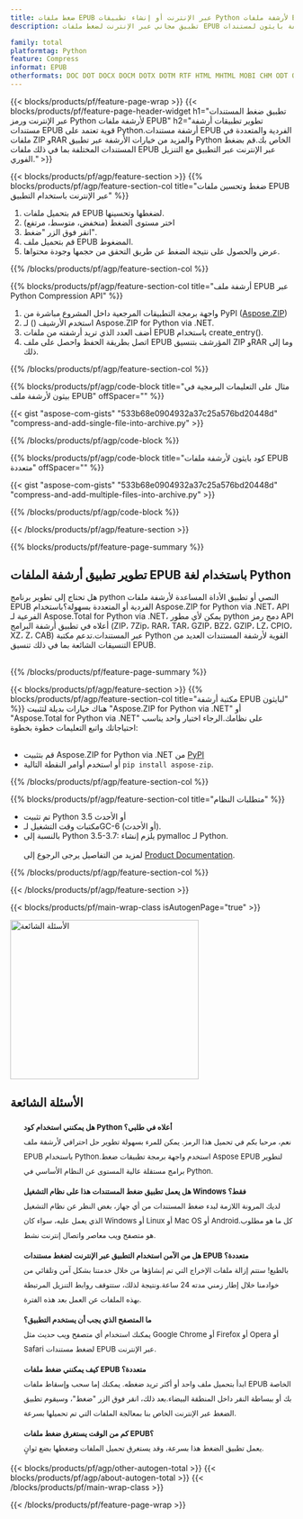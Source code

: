 ```yaml
---
title: ضغط ملفات EPUB عبر الإنترنت أو إنشاء تطبيقات Python لأرشفة ملفات EPUB
description: تطبيق مجاني عبر الإنترنت لضغط ملفات EPUB المختلفة. رمز مكتبة أرشفة بايثون لمستندات EPUB.

family: total
platformtag: Python
feature: Compress
informat: EPUB
otherformats: DOC DOT DOCX DOCM DOTX DOTM RTF HTML MHTML MOBI CHM ODT OTT TXT MD PDF EPUB CGM TEX MHT PCL PS SVG XML XPS XSLFO XLS XLSX XLSB XLSM XLT XLTX XLTM CSV TSV TXT ODS SXC FODS PPT POL PPS PPTX POTX PPSX PPTM PPSM POTM ODP OTP BMP GIF DICOM DJVU DNG EMF JPEG JPG ODG PNG APNG TIFF DIB EPS WEBP WMF CDR CMX EMZ WMZ TGA SVGZ
---
```

{{< blocks/products/pf/feature-page-wrap >}}
{{< blocks/products/pf/feature-page-header-widget h1="تطبيق ضغط المستندات عبر الإنترنت ورمز Python لأرشفة ملفات EPUB" h2="تطوير تطبيقات أرشفة مستندات EPUB قوية تعتمد على Python.أرشفة مستندات EPUB الفردية والمتعددة في ملفات ZIP وRAR والمزيد من خيارات الأرشفة عبر تطبيق Python الخاص بك.قم بضغط المستندات المختلفة بما في ذلك ملفات EPUB عبر الإنترنت عبر التطبيق مع التنزيل الفوري." >}}




{{< blocks/products/pf/agp/feature-section >}}
{{% blocks/products/pf/agp/feature-section-col title="ضغط وتحسين ملفات EPUB عبر الإنترنت باستخدام التطبيق" %}}

1. قم بتحميل ملفات EPUB لضغطها وتحسينها.
1. اختر مستوى الضغط (منخفض، متوسط، مرتفع)
1. انقر فوق الزر "ضغط".
1. قم بتحميل ملف EPUB المضغوط.
1. عرض والحصول على نتيجة الضغط عن طريق التحقق من حجمها وجودة محتواها.

{{% /blocks/products/pf/agp/feature-section-col %}}

{{% blocks/products/pf/agp/feature-section-col title="أرشفة ملف EPUB عبر Python Compression API" %}}

1. واجهة برمجة التطبيقات المرجعية داخل المشروع مباشرة من PyPI ([Aspose.ZIP](https://pypi.org/project/aspose-zip/))
1. استخدم الأرشيف () لـ Aspose.ZIP for Python via .NET.
1. أضف العدد الذي تريد أرشفته من ملفات EPUB باستخدام create_entry().
1. اتصل بطريقة الحفظ واحصل على ملف EPUB المؤرشف بتنسيق ZIP وRAR وما إلى ذلك.

{{% /blocks/products/pf/agp/feature-section-col %}}

{{% blocks/products/pf/agp/code-block title="مثال على التعليمات البرمجية في بيثون لأرشفة ملف EPUB" offSpacer="" %}}

{{< gist "aspose-com-gists" "533b68e0904932a37c25a576bd20448d" "compress-and-add-single-file-into-archive.py" >}}

{{% /blocks/products/pf/agp/code-block %}}

{{% blocks/products/pf/agp/code-block title="كود بايثون لأرشفة ملفات EPUB متعددة" offSpacer="" %}}

{{< gist "aspose-com-gists" "533b68e0904932a37c25a576bd20448d" "compress-and-add-multiple-files-into-archive.py" >}}

{{% /blocks/products/pf/agp/code-block %}}

{{< /blocks/products/pf/agp/feature-section >}}

{{% blocks/products/pf/feature-page-summary %}}


<h2>تطوير تطبيق أرشفة الملفات EPUB باستخدام لغة Python</h2>

هل تحتاج إلى تطوير برنامج python النصي أو تطبيق الأداة المساعدة لأرشفة ملفات EPUB الفردية أو المتعددة بسهولة؟باستخدام Aspose.ZIP for Python via .NET، API الفرعية لـ Aspose.Total for Python via .NET، يمكن لأي مطور python دمج رمز API أعلاه في تطبيق أرشفة البرامج (ZIP، 7Zip، RAR، TAR، GZIP، BZ2، GZIP، LZ، CPIO، XZ، Z، CAB) عبر المستندات.تدعم مكتبة Python القوية لأرشفة المستندات العديد من التنسيقات الشائعة بما في ذلك تنسيق EPUB.<br /><br />

{{% /blocks/products/pf/feature-page-summary %}}

{{< blocks/products/pf/agp/feature-section >}}
{{% blocks/products/pf/agp/feature-section-col title="مكتبة أرشفة EPUB لبايثون" %}}
هناك خيارات بديلة لتثبيت "Aspose.ZIP for Python via .NET" أو "Aspose.Total for Python via .NET" على نظامك.الرجاء اختيار واحد يناسب احتياجاتك واتبع التعليمات خطوة بخطوة:<br /><br />

- قم بتثبيت Aspose.ZIP for Python via .NET من [PyPI](https://pypi.org/project/aspose-zip/)
- أو استخدم أوامر النقطة التالية ```pip install aspose-zip```.

{{% /blocks/products/pf/agp/feature-section-col %}}

{{% blocks/products/pf/agp/feature-section-col title="متطلبات النظام" %}}

- تم تثبيت Python 3.5 أو الأحدث
- مكتبات وقت التشغيل لـGC-6 (أو الأحدث).
- بالنسبة إلى Python 3.5-3.7: يلزم إنشاء pymalloc لـ Python.
<br /><br />
لمزيد من التفاصيل يرجى الرجوع إلى [Product Documentation](https://docs.aspose.com/zip/python-net/system-requirements/).

{{% /blocks/products/pf/agp/feature-section-col %}}

{{< /blocks/products/pf/agp/feature-section >}}

{{< blocks/products/pf/main-wrap-class isAutogenPage="true" >}}

<style>.howtolist li{margin-right: 0!important;line-height: 26px;position: relative;margin-bottom: 10px;font-size: 13px;list-style-type: none;}</style>
<div class="col-md-12 tl bg-gray-dark howtolist section">
  <a class="anchor" name="faqpage"></a>
  <div class="container tl dflex" itemscope="" itemtype="https://schema.org/FAQPage">
      <div class="col-md-4 howtosectiongfx">
          <img class="social-panel-hide-on-mobile" src="https://www.groupdocs.cloud/templates/brand/images/groupdocs/conversion/groupdocs_conversion-brand.png" alt="الأسئلة الشائعة" width="335" height="283">
      </div>
      <div class="howtosection col-md-8">
          <div>
              <h2>الأسئلة الشائعة</h2>
               <ul>
                  <li itemscope="" itemprop="mainEntity" itemtype="https://schema.org/Question">
                      <div>
                          <span itemprop="name"><b>هل يمكنني استخدام كود Python أعلاه في طلبي؟</b></span>
                      </div>
                      <div itemscope="" itemprop="acceptedAnswer" itemtype="https://schema.org/Answer">
                          <span itemprop="text">نعم، مرحبا بكم في تحميل هذا الرمز. يمكن للمرء بسهولة تطوير حل احترافي لأرشفة ملف EPUB باستخدام Python.استخدم واجهة برمجة تطبيقات ضغط Aspose EPUB لتطوير برامج مستقلة عالية المستوى عن النظام الأساسي في Python.</span>
                      </div>
                  </li>
                  <li itemscope="" itemprop="mainEntity" itemtype="https://schema.org/Question">
                      <div>
                          <span itemprop="name"><b>هل يعمل تطبيق ضغط المستندات هذا على نظام التشغيل Windows فقط؟</b></span>
                      </div>
                      <div itemscope="" itemprop="acceptedAnswer" itemtype="https://schema.org/Answer">
                          <span itemprop="text">لديك المرونة اللازمة لبدء ضغط المستندات من أي جهاز، بغض النظر عن نظام التشغيل الذي يعمل عليه، سواء كان Windows أو Linux أو Mac OS أو Android.كل ما هو مطلوب هو متصفح ويب معاصر واتصال إنترنت نشط.</span>
                      </div>
                  </li>
                  <li itemscope="" itemprop="mainEntity" itemtype="https://schema.org/Question">
                      <div>
                          <span itemprop="name"><b>هل من الآمن استخدام التطبيق عبر الإنترنت لضغط مستندات EPUB متعددة؟</b></span>
                      </div>
                      <div itemscope="" itemprop="acceptedAnswer" itemtype="https://schema.org/Answer">
                          <span itemprop="text">بالطبع! ستتم إزالة ملفات الإخراج التي تم إنشاؤها من خلال خدمتنا بشكل آمن وتلقائي من خوادمنا خلال إطار زمني مدته 24 ساعة.ونتيجة لذلك، ستتوقف روابط التنزيل المرتبطة بهذه الملفات عن العمل بعد هذه الفترة.</span>
                      </div>
                  </li>                 
                  <li itemscope="" itemprop="mainEntity" itemtype="https://schema.org/Question">
                      <div>
                          <span itemprop="name"><b>ما المتصفح الذي يجب أن يستخدم التطبيق؟</b></span>
                      </div>
                      <div itemscope="" itemprop="acceptedAnswer" itemtype="https://schema.org/Answer">
                          <span itemprop="text">يمكنك استخدام أي متصفح ويب حديث مثل Google Chrome أو Firefox أو Opera أو Safari لضغط مستندات EPUB عبر الإنترنت.</span>
                      </div>
                  </li>
 		  <li itemscope="" itemprop="mainEntity" itemtype="https://schema.org/Question">
                      <div>
                          <span itemprop="name"><b>كيف يمكنني ضغط ملفات EPUB متعددة؟</b></span>
                      </div>
                      <div itemscope="" itemprop="acceptedAnswer" itemtype="https://schema.org/Answer">
                          <span itemprop="text">ابدأ بتحميل ملف واحد أو أكثر تريد ضغطه. يمكنك إما سحب وإسقاط ملفات EPUB الخاصة بك أو ببساطة النقر داخل المنطقة البيضاء.بعد ذلك، انقر فوق الزر "ضغط"، وسيقوم تطبيق الضغط عبر الإنترنت الخاص بنا بمعالجة الملفات التي تم تحميلها بسرعة.</span>
                      </div>
                  </li>
 		  <li itemscope="" itemprop="mainEntity" itemtype="https://schema.org/Question">
                      <div>
                          <span itemprop="name"><b>كم من الوقت يستغرق ضغط ملفات EPUB؟</b></span>
                      </div>
                      <div itemscope="" itemprop="acceptedAnswer" itemtype="https://schema.org/Answer">
                          <span itemprop="text">يعمل تطبيق الضغط هذا بسرعة، وقد يستغرق تحميل الملفات وضغطها بضع ثوانٍ.</span>
                      </div>
                  </li>
              </ul>
          </div>
      </div>
  </div>

{{< blocks/products/pf/agp/other-autogen-total >}}
{{< blocks/products/pf/agp/about-autogen-total >}}
{{< /blocks/products/pf/main-wrap-class >}}

{{< /blocks/products/pf/feature-page-wrap >}}